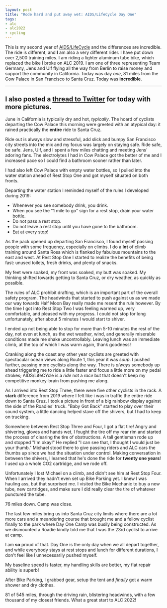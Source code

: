```yaml
---
layout: post
title: "Rode hard and put away wet: AIDS/LifeCycle Day One"
tags:
- alc
- alc2022
- cycling
---
```


This is my second year of [AIDS/LifeCycle](https://aidslifecycle.org) and
the differences are incredible. The ride is different, and **I** am also a very
different rider. I have put down over 2,500 training miles. I am riding a
lighter aluminum tube bike, which replaced the bike I broke on ALC 2019. I am
one of three representing Team Germany, Jens and Ulf flying all the way from
Berlin to raise money and support the community in California. Today was day
_one_, 81 miles from the Cow Palace in San Francisco to Santa Cruz. Today was
**incredible**.

---
I also posted a [thread to
Twitter](https://mobile.twitter.com/agentdero/status/1533401290973147137) for
today with more pictures.
---

June in California is typically dry and hot, _typically_. The hoard of cyclists
departing the Cow Palace this morning were greeted with an atypical day: it
rained practically the **entire** ride to Santa Cruz.

Ride out is always slow and stressful, add slick and bumpy San Francisco city
streets into the mix and my focus was largely on staying safe. Ride safe, be
safe. Jens, Ulf, and I spent a few miles chatting and meeting Jens' adoring
fans. The electrolytes I had in Cow Palace got the better of me and I increased
pace so I could find a bathroom sooner rather than later.

I had also left Cow Palace with empty water bottles, so I pulled into the water
station ahead of Rest Stop One and got myself situated on both fronts.

Departing the water station I reminded myself of the rules I developed during
2019:

* Whenever you see somebody drink, you drink.
* When you see the "1 mile to go" sign for a rest stop, drain your water bottle.
* Do not pass a rest stop.
* Do not leave a rest stop until you have gone to the bathroom.
* Eat at every stop!

As the pack opened up departing San Francisco, I found myself passing people
with some frequency, especially on climbs. I do a **lot** of climb training
around Santa Rosa which is flanked by fabulous mountains to the east and west.
At Rest Stop One I started to realize the benefits of being fast: unused
toilets, fresh drinks, and plenty of snacks.

My feet were soaked, my front was soaked, my butt was soaked. My thinking
shifted towards getting to Santa Cruz, or dry weather, as quickly as possible.

The rules of ALC prohibit drafting, which is an important part of the overall
safety program. The headwinds that started to push against us as we made our
way towards Half Moon Bay really made me resent the rule however. By the time I
got into Rest Stop Two I was feeling warmed up, very comfortable, and pleased
with my progress. I could not stop for long unfortunately, after about 5
minutes I would start to shiver.

I ended up not being able to stop for more than 5-10 minutes the rest of the
day, not even at lunch, as the wet weather, wind, and generally miserable
conditions made me shake uncontrollably. Leaving lunch was an immediate climb,
at the top of which I was warm again, thank goodness!

Cranking along the coast any other year cyclists are greeted with spectacular
ocean views along Route 1, this year it was _soup_. I pushed further, passing
more cyclists along the way. There is _always_ somebody up ahead triggering me
to ride a little faster and focus a little more on my pedal strokes;
AIDS/LifeCYcle is a _ride_ not a _race_ but that doesn't keep my competitive
monkey-brain from pushing me along.

As I arrived into Rest Stop Three, there were five other cyclists in the rack.
A **stark** difference from 2019 where I felt like i was in traffic the entire
ride down to Santa Cruz. I took a picture in front of a big rainbow display
against the side of the Roadies' truck. "Baby Got Back" started to play over
their sound system, a little dancing helped stave off the shivers, but I had to
keep on trucking.

Somewhere between Rest Stop Three and Four, I got a flat tire! Angry and
shivering, gloves and hands wet, I fought the tire off my rear rim and started
the process of clearing the tire of obstructions. A tall gentleman rode up and
stopped "I'm okay!" He replied "I can see that, I thought I would just be your
thumb." Michael stood there to give passing riders and ALC cars the thumbs up
since we had the situation under control. Making conversation in between the
shivers, I learned that he's done the ride for **twenty one years**! I used up
a whole CO2 cartridge, and we rode off.

Unfortunately I lost Michael on a climb, and didn't see him at Rest Stop Four.
When I arrived they hadn't even set up Bike Parking yet. I knew I was hauling
ass, but that surprised me. I visited the Bike Mechanic to buy a new tube, new
cartridges, and make sure I did really clear the tire of whatever punctured the
tube.

76 miles down. Camp was close.

The last few miles bring us into Santa Cruz city limits where there are a lot
more cars and a meandering course that brought me and a fellow cyclist finally
to the park where Day One Camp was busily being constructed. As we dismounted a
Roadie kindly told me that I was the 23rd cyclist to arrive at camp.


I am **so** proud of that. Day One is the only day when we all depart together,
and while everybody stays at rest stops and lunch for different durations, I
don't feel like I unnecessarily pushed myself.

My baseline speed is faster, my handling skills are better, my flat repair
ability is superb!

After Bike Parking, I grabbed gear, setup the tent and _finally_ got a warm
shower and dry clothes.


81 of 545 miles, through the driving rain, blistering headwinds, with a few
thousand of my closest friends. What a great start to ALC 2022!
